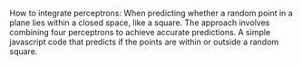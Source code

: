 How to integrate perceptrons: When predicting whether a random point in a plane lies within a closed space, like a square.
The approach involves combining four perceptrons to achieve accurate predictions.
A simple javascript code that predicts if the points are within or outside a random square.